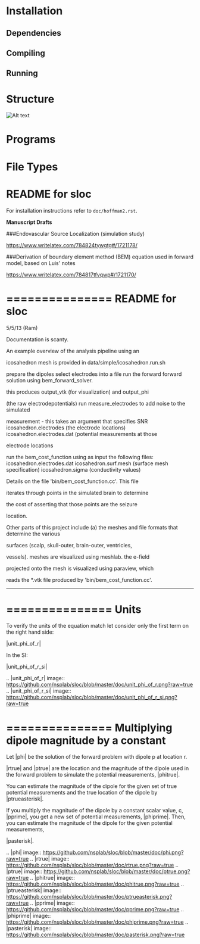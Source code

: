 Installation
============

Dependencies
------------

Compiling
---------

Running
-------


Structure
=========

![Alt text](doc/block_diagram.png)


Programs
========


File Types
==========


README for sloc
===============

For installation instructions refer to ``doc/hoffman2.rst``.

**Manuscript Drafts**

###Endovascular Source Localization (simulation study)

https://www.writelatex.com/784824tywgtg#/1721178/

###Derivation of boundary element method (BEM) equation used in forward model, based on Luis' notes

https://www.writelatex.com/784817tfvqwp#/1721170/

===============
README for sloc
===============

5/5/13 (Ram)

Documentation is scanty.

An example overview of the analysis pipeline using an 

icosahedron mesh is provided in data/simple/icosahedron.run.sh

prepare the dipoles
select electrodes into a file
run the forward forward solution using bem_forward_solver. 

this produces output_vtk (for visualization) and output_phi 

(the raw electrodepotentials)
run measure_electrodes to add noise to the simulated 

measurement - this takes an argument that specifies SNR
  icosahedron.electrodes (the electrode locations)
  icosahedron.electrodes.dat (potential measurements at those 

electrode locations

run the bem_cost_function using as input the following files:
  icosahedron.electrodes.dat
  icosahedron.surf.mesh (surface mesh specification)
  icosahedron.sigma (conductivity values)


Details on the file 'bin/bem_cost_function.cc'.  This file 

iterates through points in the simulated brain to determine 

the cost of asserting that those points are the seizure 

location.

Other parts of this project include 
(a) the meshes and file formats that determine the various 

surfaces (scalp, skull-outer, brain-outer, ventricles, 

vessels).  meshes are visualized using meshlab.  the e-field 

projected onto the mesh is visualized using paraview, which 

reads the \*.vtk file produced by 'bin/bem_cost_function.cc'.

---

===============
Units
===============
To verify the units of the equation match let consider only the first term on the right hand side:

|unit_phi_of_r|

In the SI:

|unit_phi_of_r_si|

.. |unit_phi_of_r| image:: https://github.com/nsplab/sloc/blob/master/doc/unit_phi_of_r.png?raw=true 
.. |unit_phi_of_r_si| image:: https://github.com/nsplab/sloc/blob/master/doc/unit_phi_of_r_si.png?raw=true 

===============
Multiplying dipole magnitude by a constant 
===============
Let |phi| be the solution of the forward problem with dipole p at location r. 

|rtrue| and |ptrue| are the location and the magnitude of the dipole used in the
forward problem to simulate the potential measurements, |phitrue|.

You can estimate the magnitude of the dipole for the given set of true potential 
measurements and the true location of the dipole by |ptrueasterisk|.

If you multiply the magnitude of the dipole by a constant scalar value, c, 
|pprime|, you get a new set of potential measurements, |phiprime|. Then, you
can estimate the magnitude of the dipole for the given potential measurements,

|pasterisk|.

.. |phi| image:: https://github.com/nsplab/sloc/blob/master/doc/phi.png?raw=true 
.. |rtrue| image:: https://github.com/nsplab/sloc/blob/master/doc/rtrue.png?raw=true 
.. |ptrue| image:: https://github.com/nsplab/sloc/blob/master/doc/ptrue.png?raw=true 
.. |phitrue| image:: https://github.com/nsplab/sloc/blob/master/doc/phitrue.png?raw=true 
.. |ptrueasterisk| image:: https://github.com/nsplab/sloc/blob/master/doc/ptrueasterisk.png?raw=true 
.. |pprime| image:: https://github.com/nsplab/sloc/blob/master/doc/pprime.png?raw=true 
.. |phiprime| image:: https://github.com/nsplab/sloc/blob/master/doc/phiprime.png?raw=true 
.. |pasterisk| image:: https://github.com/nsplab/sloc/blob/master/doc/pasterisk.png?raw=true 

